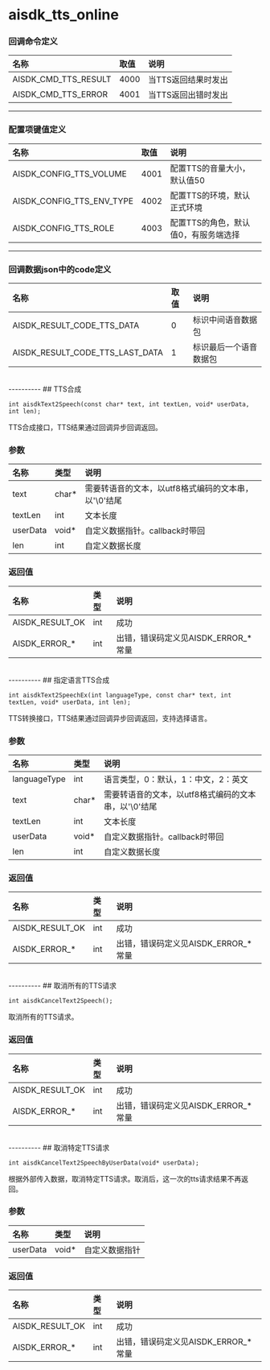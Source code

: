 # aisdk_tts_online

### 回调命令定义
| 名称     | 取值       | 说明                           |
|:---------|:-----------|:--------------------------------------|
|AISDK_CMD_TTS_RESULT |4000 |当TTS返回结果时发出 |
|AISDK_CMD_TTS_ERROR |4001 |当TTS返回出错时发出 |

----------

### 配置项键值定义
| 名称     | 取值       | 说明                           |
|:---------|:-----------|:--------------------------------------|
|AISDK_CONFIG_TTS_VOLUME |4001 |配置TTS的音量大小，默认值50 |
|AISDK_CONFIG_TTS_ENV_TYPE |4002 |配置TTS的环境，默认正式环境 |
|AISDK_CONFIG_TTS_ROLE |4003 |配置TTS的角色，默认值0，有服务端选择 |

----------

### 回调数据json中的code定义
| 名称     | 取值       | 说明                           |
|:---------|:-----------|:--------------------------------------|
|AISDK_RESULT_CODE_TTS_DATA |0 |标识中间语音数据包 |
|AISDK_RESULT_CODE_TTS_LAST_DATA |1 |标识最后一个语音数据包 |

</br>
----------
## TTS合成

<pre><code>int aisdkText2Speech(const char* text, int textLen, void* userData, int len);</code></pre>
	
<p>TTS合成接口，TTS结果通过回调异步回调返回。</p>

### 参数
| 名称     | 类型       | 说明                           |
|:---------|:-----------|:--------------------------------------|
|  text | char* | 需要转语音的文本，以utf8格式编码的文本串，以'\0'结尾 |
|  textLen | int | 文本长度 |
|  userData | void* | 自定义数据指针。callback时带回 |
|  len | int | 自定义数据长度 |

### 返回值
| 名称     | 类型       | 说明                           |
|:---------|:-----------|:--------------------------------------|
| AISDK_RESULT_OK | int | 成功 |
| AISDK_ERROR_* | int | 出错，错误码定义见AISDK_ERROR_*常量  |

</br>
----------
## 指定语言TTS合成

<pre><code>int aisdkText2SpeechEx(int languageType, const char* text, int textLen, void* userData, int len);</code></pre>
	
<p>TTS转换接口，TTS结果通过回调异步回调返回，支持选择语言。</p>

### 参数
| 名称     | 类型       | 说明                           |
|:---------|:-----------|:--------------------------------------|
|  languageType | int |  语言类型，0：默认，1：中文，2：英文 |
|  text | char* | 需要转语音的文本，以utf8格式编码的文本串，以'\0'结尾 |
|  textLen | int | 文本长度 |
|  userData | void* | 自定义数据指针。callback时带回 |
|  len | int | 自定义数据长度 |

### 返回值
| 名称     | 类型       | 说明                           |
|:---------|:-----------|:--------------------------------------|
| AISDK_RESULT_OK | int | 成功 |
| AISDK_ERROR_* | int | 出错，错误码定义见AISDK_ERROR_*常量  |

</br>
----------
## 取消所有的TTS请求

<pre><code>int aisdkCancelText2Speech();</code></pre>
	
<p>取消所有的TTS请求。</p>

### 返回值
| 名称     | 类型       | 说明                           |
|:---------|:-----------|:--------------------------------------|
| AISDK_RESULT_OK | int | 成功 |
| AISDK_ERROR_* | int | 出错，错误码定义见AISDK_ERROR_*常量  |

</br>
----------
## 取消特定TTS请求

<pre><code>int aisdkCancelText2SpeechByUserData(void* userData);</code></pre>
	
<p>根据外部传入数据，取消特定TTS请求。取消后，这一次的tts请求结果不再返回。</p>

### 参数
| 名称     | 类型       | 说明                           |
|:---------|:-----------|:--------------------------------------|
|  userData | void* | 自定义数据指针 |

### 返回值
| 名称     | 类型       | 说明                           |
|:---------|:-----------|:--------------------------------------|
| AISDK_RESULT_OK | int | 成功 |
| AISDK_ERROR_* | int | 出错，错误码定义见AISDK_ERROR_*常量  |
